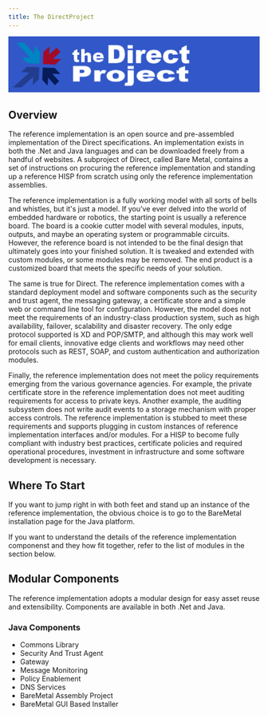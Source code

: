 ```yaml
---
title: The DirectProject
---
```


<p align="center">
  <img src="/assets/logo.png">
</p>

## Overview
The reference implementation is an open source and pre-assembled implementation of the Direct specifications. An implementation exists in both the .Net and Java languages and can be downloaded freely from a handful of websites. A subproject of Direct, called Bare Metal, contains a set of instructions on procuring the reference implementation and standing up a reference HISP from scratch using only the reference implementation assemblies.

The reference implementation is a fully working model with all sorts of bells and whistles, but it's just a model. If you’ve ever delved into the world of embedded hardware or robotics, the starting point is usually a reference board. The board is a cookie cutter model with several modules, inputs, outputs, and maybe an operating system or programmable circuits. However, the reference board is not intended to be the final design that ultimately goes into your finished solution. It is tweaked and extended with custom modules, or some modules may be removed. The end product is a customized board that meets the specific needs of your solution.

The same is true for Direct. The reference implementation comes with a standard deployment model and software components such as the security and trust agent, the messaging gateway, a certificate store and a simple web or command line tool for configuration. However, the model does not meet the requirements of an industry-class production system, such as high availability, failover, scalability and disaster recovery. The only edge protocol supported is XD and POP/SMTP, and although this may work well for email clients, innovative edge clients and workflows may need other protocols such as REST, SOAP, and custom authentication and authorization modules.

Finally, the reference implementation does not meet the policy requirements emerging from the various governance agencies. For example, the private certificate store in the reference implementation does not meet auditing requirements for access to private keys. Another example, the auditing subsystem does not write audit events to a storage mechanism with proper access controls. The reference implementation is stubbed to meet these requirements and supports plugging in custom instances of reference implementation interfaces and/or modules. For a HISP to become fully compliant with industry best practices, certificate policies and required operational procedures, investment in infrastructure and some software development is necessary.

## Where To Start
If you want to jump right in with both feet and stand up an instance of the reference implementation, the obvious choice is to go to the BareMetal installation page for the Java platform.

If you want to understand the details of the reference implementation componenst and they how fit together, refer to the list of modules in the section below.

## Modular Components
The reference implementation adopts a modular design for easy asset reuse and extensibility. Components are available in both .Net and Java.

### Java Components
* Commons Library
* Security And Trust Agent
* Gateway
* Message Monitoring
* Policy Enablement
* DNS Services
* BareMetal Assembly Project
* BareMetal GUI Based Installer